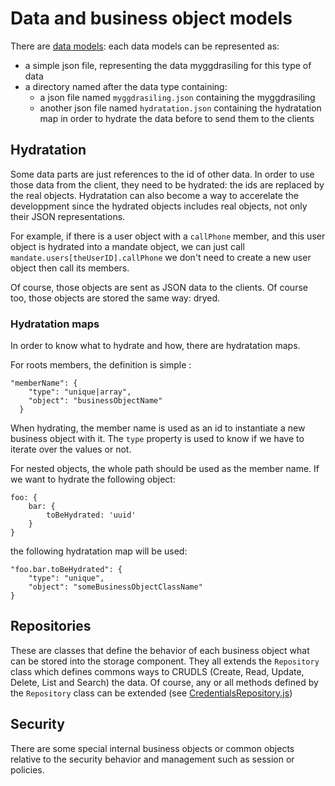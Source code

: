 # Data and business object models

There are [data models](./dataModels): each data models can be represented as:
* a simple json file, representing the data myggdrasiling for this type of data
* a directory named after the data type containing:
    * a json file named ```myggdrasiling.json``` containing the myggdrasiling
    * another json file named ```hydratation.json``` containing the hydratation map in order to hydrate the data before to send them to the clients
    
## Hydratation

Some data parts are just references to the id of other data. In order to use those data from the client, they need to be hydrated: the ids are replaced by the real objects.
Hydratation can also become a way to accerelate the developpment since the hydrated objects includes real objects, not only their JSON representations.

For example, if there is a user object with a ```callPhone``` member, and this user object is hydrated into a mandate object, we can just call ```mandate.users[theUserID].callPhone``` we don't need to create a new user object then call its members.

Of course, those objects are sent as JSON data to the clients.
Of course too, those objects are stored the same way: dryed.

### Hydratation maps

In order to know what to hydrate and how, there are hydratation maps.

For roots members, the definition is simple :
```
"memberName": {
    "type": "unique|array",
    "object": "businessObjectName"
  }
```
When hydrating, the member name is used as an id to instantiate a new business object with it.
The ```type``` property is used to know if we have to iterate over the values or not.

For nested objects, the whole path should be used as the member name. If we want to hydrate the following object:
```
foo: {
    bar: {
        toBeHydrated: 'uuid'
    }
}        
```
the following hydratation map will be used: 
```
"foo.bar.toBeHydrated": {
    "type": "unique",
    "object": "someBusinessObjectClassName"
}
```

## Repositories

These are classes that define the behavior of each business object what can be stored into the storage component.
They all extends the ```Repository``` class which defines commons ways to CRUDLS (Create, Read, Update, Delete, List and Search) the data.
Of course, any or all methods defined by the ```Repository``` class can be extended (see [CredentialsRepository.js](./repositories/CredentialsRepository.js))

## Security

There are some special internal business objects or common objects relative to the security behavior and management such as session or policies.


